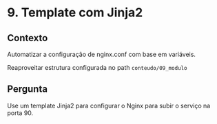 # 9. Template com Jinja2

## Contexto
Automatizar a configuração de nginx.conf com base em variáveis.


Reaproveitar estrutura configurada no path `conteudo/09_modulo`

## Pergunta
Use um template Jinja2 para configurar o Nginx para subir o serviço na porta 90.